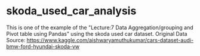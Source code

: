 # skoda_used_car_analysis
This is one of the example of the "Lecture:7 Data Aggregation/grouping and Pivot table using Pandas" using the skoda used car dataset.
Original Data Source: https://www.kaggle.com/aishwaryamuthukumar/cars-dataset-audi-bmw-ford-hyundai-skoda-vw
